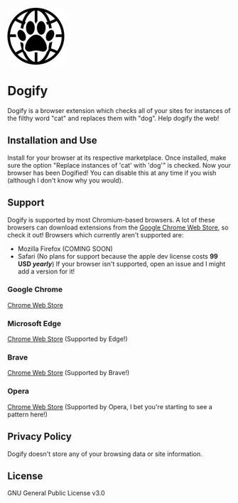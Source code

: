 ![Dogify icon](/src/chrome/dogify/img/dogify128.png "Help Dogify the web!")
# Dogify
Dogify is a browser extension which checks all of your sites for instances of the filthy word "cat" and replaces them with "dog". Help dogify the web!
## Installation and Use
Install for your browser at its respective marketplace. Once installed, make sure the option "Replace instances of 'cat' with 'dog'" is checked. Now your browser has been Dogified! You can disable this at any time if you wish (although I don't know why you would).
## Support
Dogify is supported by most Chromium-based browsers. A lot of these browsers can download extensions from the [Google Chrome Web Store](https://chrome.google.com/webstore/category/extensions), so check it out!
Browsers which currently aren't supported are:
 - Mozilla Firefox (COMING SOON)
 - Safari (No plans for support because the apple dev license costs **99 USD *yearly***)
If your browser isn't supported, open an issue and I might add a version for it!
### Google Chrome
[Chrome Web Store](https://chrome.google.com/webstore/detail/dogify/llakkjnncigicdjicpldakfjbafjlgof)
### Microsoft Edge 
[Chrome Web Store](https://chrome.google.com/webstore/detail/dogify/llakkjnncigicdjicpldakfjbafjlgof) (Supported by Edge!)
### Brave
[Chrome Web Store](https://chrome.google.com/webstore/detail/dogify/llakkjnncigicdjicpldakfjbafjlgof) (Supported by Brave!)
### Opera
[Chrome Web Store](https://chrome.google.com/webstore/detail/dogify/llakkjnncigicdjicpldakfjbafjlgof) (Supported by Opera, I bet you're starting to see a pattern here!)
## Privacy Policy
Dogify doesn't store any of your browsing data or site information. 
## License
GNU General Public License v3.0
